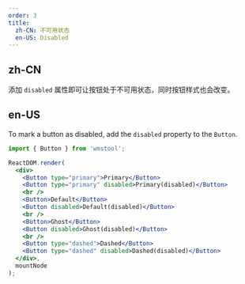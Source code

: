 ```yaml
---
order: 3
title:
  zh-CN: 不可用状态
  en-US: Disabled
---
```


## zh-CN

添加 `disabled` 属性即可让按钮处于不可用状态，同时按钮样式也会改变。

## en-US

To mark a button as disabled, add the `disabled` property to the `Button`.

````jsx
import { Button } from 'wmstool';

ReactDOM.render(
  <div>
    <Button type="primary">Primary</Button>
    <Button type="primary" disabled>Primary(disabled)</Button>
    <br />
    <Button>Default</Button>
    <Button disabled>Default(disabled)</Button>
    <br />
    <Button>Ghost</Button>
    <Button disabled>Ghost(disabled)</Button>
    <br />
    <Button type="dashed">Dashed</Button>
    <Button type="dashed" disabled>Dashed(disabled)</Button>
  </div>,
  mountNode
);
````
